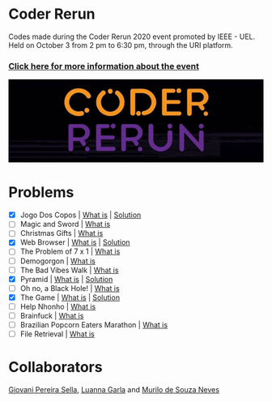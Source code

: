 # Coder Rerun
Codes made during the Coder Rerun 2020 event promoted by IEEE - UEL. Held on October 3 from 2 pm to 6:30 pm, through the URI platform. 

### <a href="https://www.ieeeuel.org/coderrerun">Click here for more information about the event</a>

![logo](Images/CoderRerun.png)

# Problems
- [X] Jogo Dos Copos | <a href="https://www.urionlinejudge.com.br/judge/en/problems/view/3053">What is</a>	| <a href="https://github.com/luannagarla/Coder-Rerun/tree/master/Exercises/JogoDosCopos">Solution</a>
- [ ] Magic and Sword | <a href="https://www.urionlinejudge.com.br/judge/en/problems/view/2632">What is</a> 
- [ ] Christmas Gifts | <a href="https://www.urionlinejudge.com.br/judge/en/problems/view/3089">What is</a>		
- [X] Web Browser | <a href="https://www.urionlinejudge.com.br/judge/en/problems/view/2635">What is</a>	| <a href="https://github.com/luannagarla/Coder-Rerun/blob/master/Exercises/WebBrowser/ex.py">Solution</a>		
- [ ] The Problem of 7 x 1 | <a href="https://www.urionlinejudge.com.br/judge/en/problems/view/3099">What is</a>		
- [ ] Demogorgon | <a href="https://www.urionlinejudge.com.br/judge/en/problems/view/2532">What is</a>	
- [ ] The Bad Vibes Walk | <a href="https://www.urionlinejudge.com.br/judge/en/problems/view/2958	">What is</a>	
- [X] Pyramid | <a href="https://www.urionlinejudge.com.br/judge/en/problems/view/2873">What is</a>	| <a href="https://github.com/luannagarla/Coder-Rerun/tree/master/Exercises/Pyramid">Solution</a>		
- [ ] Oh no, a Black Hole! | <a href="https://www.urionlinejudge.com.br/judge/en/problems/view/1783	">What is</a>	
- [X] The Game | <a href="https://www.urionlinejudge.com.br/judge/en/problems/view/2954">What is</a>	| <a href="https://github.com/luannagarla/Coder-Rerun/blob/master/Exercises/TheGame/ex.py">Solution</a>	
- [ ] Help Nhonho | <a href="https://www.urionlinejudge.com.br/judge/en/problems/view/1919">What is</a>		
- [ ] Brainfuck | <a href="https://www.urionlinejudge.com.br/judge/en/problems/view/1456">What is</a>		
- [ ] Brazilian Popcorn Eaters Marathon | <a href="https://www.urionlinejudge.com.br/judge/en/problems/view/2973">What is</a>		
- [ ] File Retrieval | <a href="https://www.urionlinejudge.com.br/judge/en/problems/view/1335">What is</a> 

# Collaborators

<a href="https://github.com/GiovaniSella">Giovani Pereira Sella</a>, <a href="https://github.com/luannagarla">Luanna Garla</a> and <a href="https://github.com/muNeves3">Murilo de Souza Neves</a>

